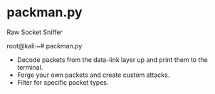 # packman.py

Raw Socket Sniffer

root@kali:~# packman.py

* Decode packets from the data-link layer up and print them to the terminal.
* Forge your own packets and create custom attacks.
* Filter for specific packet types.
